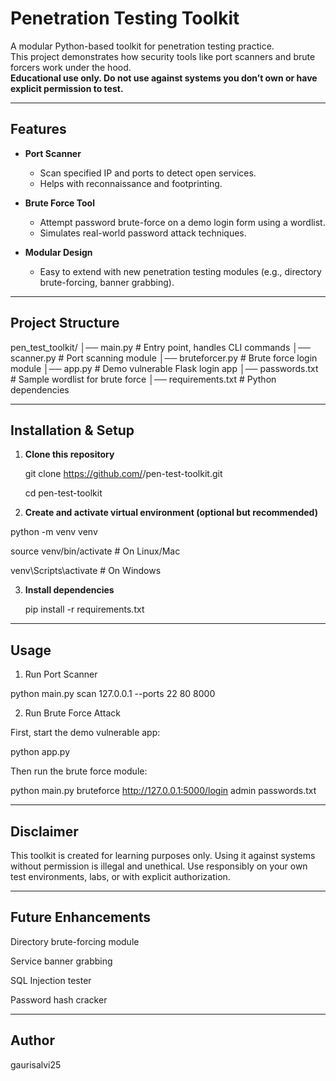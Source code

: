 # Penetration Testing Toolkit

A modular Python-based toolkit for penetration testing practice.  
This project demonstrates how security tools like port scanners and brute forcers work under the hood.  
**Educational use only. Do not use against systems you don’t own or have explicit permission to test.**

---

## Features
- **Port Scanner**  
  - Scan specified IP and ports to detect open services.  
  - Helps with reconnaissance and footprinting.

- **Brute Force Tool**  
  - Attempt password brute-force on a demo login form using a wordlist.  
  - Simulates real-world password attack techniques.

- **Modular Design**  
  - Easy to extend with new penetration testing modules (e.g., directory brute-forcing, banner grabbing).

---

## Project Structure
pen_test_toolkit/
│── main.py # Entry point, handles CLI commands
│── scanner.py # Port scanning module
│── bruteforcer.py # Brute force login module
│── app.py # Demo vulnerable Flask login app
│── passwords.txt # Sample wordlist for brute force
│── requirements.txt # Python dependencies


---

## Installation & Setup

1. **Clone this repository**

   git clone https://github.com/<your-username>/pen-test-toolkit.git
   
   cd pen-test-toolkit

2. **Create and activate virtual environment (optional but recommended)**

 python -m venv venv
 
source venv/bin/activate   # On Linux/Mac

venv\Scripts\activate      # On Windows

3. **Install dependencies**

   pip install -r requirements.txt

---

## Usage

1. Run Port Scanner

python main.py scan 127.0.0.1 --ports 22 80 8000
   
2. Run Brute Force Attack

First, start the demo vulnerable app:

python app.py

Then run the brute force module:

python main.py bruteforce http://127.0.0.1:5000/login admin passwords.txt

---

## Disclaimer

This toolkit is created for learning purposes only.
Using it against systems without permission is illegal and unethical.
Use responsibly on your own test environments, labs, or with explicit authorization.

---

## Future Enhancements

Directory brute-forcing module

Service banner grabbing

SQL Injection tester

Password hash cracker

---

## Author

gaurisalvi25
